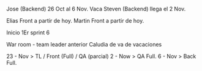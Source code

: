 Jose (Backend) 26 Oct al 6 Nov. Vaca
Steven (Backend) llega el 2 Nov.

Elias Front a partir de hoy.
Martin Front a partir de hoy.

Inicio 1Er sprint 6


War room - team leader anterior
Caludia de va de vacaciones

23 - Nov > TL / Front (Full) / QA (parcial)
2 - Now > QA Full.
6 - Nov > Back Full.